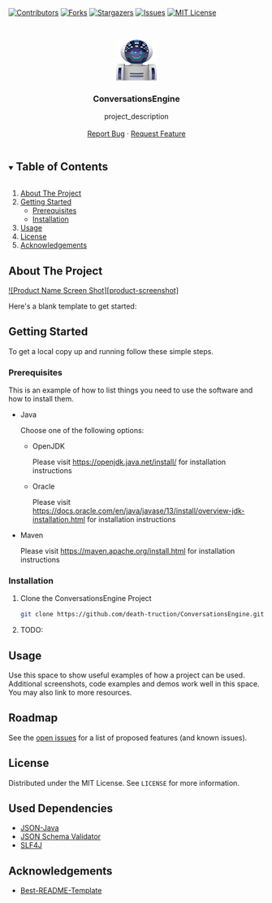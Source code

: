 <!-- PROJECT SHIELDS -->
[![Contributors][contributors-shield]][contributors-url]
[![Forks][forks-shield]][forks-url]
[![Stargazers][stars-shield]][stars-url]
[![Issues][issues-shield]][issues-url]
[![MIT License][license-shield]][license-url]



<!-- PROJECT LOGO -->
<br />
<p align="center">
  <a href="https://github.com/death-truction/ConversationsEngine">
    <img src="Images/Icon.png" alt="Logo" width="80" height="80">
  </a>

  <h3 align="center">ConversationsEngine</h3>

  <p align="center">
    project_description
    <br />
    <br />
    <a href="https://github.com/death-truction/ConversationsEngine/issues">Report Bug</a>
    ·
    <a href="https://github.com/death-truction/ConversationsEngine/issues">Request Feature</a>
  </p>
</p>



<details open="open">
  <summary><h2 style="display: inline-block">Table of Contents</h2></summary>
  <ol>
    <li>
      <a href="#about-the-project">About The Project</a>
    <li>
      <a href="#getting-started">Getting Started</a>
      <ul>
        <li><a href="#prerequisites">Prerequisites</a></li>
        <li><a href="#installation">Installation</a></li>
      </ul>
    </li>
    <li><a href="#usage">Usage</a></li>
    <li><a href="#license">License</a></li>
    <li><a href="#acknowledgements">Acknowledgements</a></li>
  </ol>
</details>



## About The Project

[![Product Name Screen Shot][product-screenshot]](https://example.com)

Here's a blank template to get started:


## Getting Started

To get a local copy up and running follow these simple steps.

### Prerequisites

This is an example of how to list things you need to use the software and how to install them.
* Java

  Choose one of the following options:

    * OpenJDK
    
      Please visit https://openjdk.java.net/install/ for installation instructions

    * Oracle

      Please visit https://docs.oracle.com/en/java/javase/13/install/overview-jdk-installation.html for installation instructions
* Maven

  Please visit https://maven.apache.org/install.html for installation instructions

### Installation

1. Clone the ConversationsEngine Project
   ```sh
   git clone https://github.com/death-truction/ConversationsEngine.git
   ```
2. TODO:


## Usage

Use this space to show useful examples of how a project can be used. Additional screenshots, code examples and demos work well in this space. You may also link to more resources.


## Roadmap

See the [open issues](https://github.com/death-truction/ConversationsEngine/issues) for a list of proposed features (and known issues).


## License

Distributed under the MIT License. See `LICENSE` for more information.

## Used Dependencies

* [JSON-Java](https://github.com/stleary/JSON-java)
* [JSON Schema Validator](https://github.com/everit-org/json-schema)
* [SLF4J](https://github.com/qos-ch/slf4j)

## Acknowledgements

* [Best-README-Template](https://github.com/othneildrew/Best-README-Template)


<!-- MARKDOWN LINKS & IMAGES -->
[contributors-shield]: https://img.shields.io/github/contributors/death-truction/ConversationsEngine.svg?style=for-the-badge
[contributors-url]: https://github.com/death-truction/ConversationsEngine/graphs/contributors
[forks-shield]: https://img.shields.io/github/forks/death-truction/ConversationsEngine.svg?style=for-the-badge
[forks-url]: https://github.com/death-truction/ConversationsEngine/network/members
[stars-shield]: https://img.shields.io/github/stars/death-truction/ConversationsEngine.svg?style=for-the-badge
[stars-url]: https://github.com/death-truction/ConversationsEngine/stargazers
[issues-shield]: https://img.shields.io/github/issues/death-truction/ConversationsEngine.svg?style=for-the-badge
[issues-url]: https://github.com/death-truction/ConversationsEngine/issues
[license-shield]: https://img.shields.io/github/license/death-truction/ConversationsEngine.svg?style=for-the-badge
[license-url]: https://github.com/death-truction/ConversationsEngine/blob/main/LICENSE